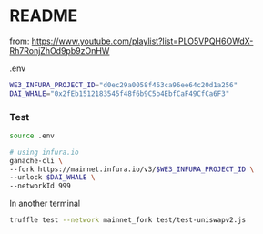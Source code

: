 # README

from: https://www.youtube.com/playlist?list=PLO5VPQH6OWdX-Rh7RonjZhOd9pb9zOnHW

.env

```sh
WE3_INFURA_PROJECT_ID="d0ec29a0058f463ca96ee64c20d1a256"
DAI_WHALE="0x2fEb1512183545f48f6b9C5b4EbfCaF49CfCa6F3"
```

### Test

```bash
source .env

# using infura.io
ganache-cli \
--fork https://mainnet.infura.io/v3/$WE3_INFURA_PROJECT_ID \
--unlock $DAI_WHALE \
--networkId 999
```

In another terminal

```bash
truffle test --network mainnet_fork test/test-uniswapv2.js
```
